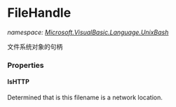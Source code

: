﻿# FileHandle
_namespace: [Microsoft.VisualBasic.Language.UnixBash](./index.md)_

文件系统对象的句柄




### Properties

#### IsHTTP
Determined that is this filename is a network location.

